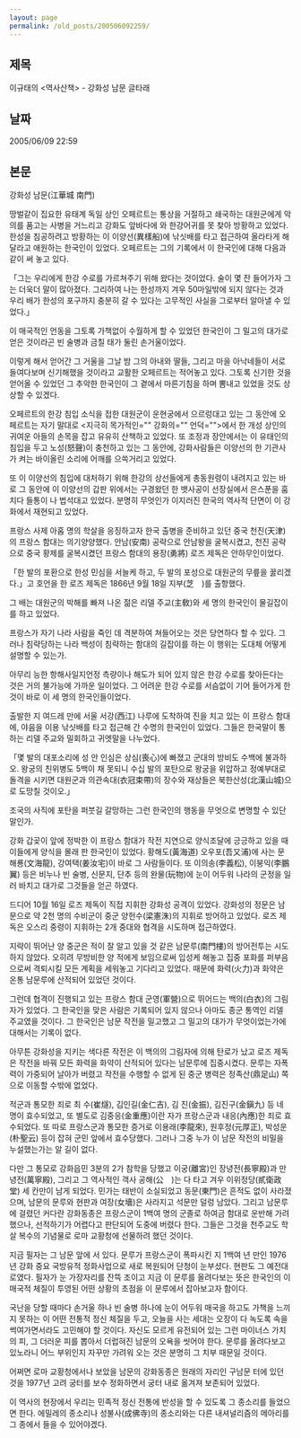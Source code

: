 ```yaml
---
layout: page
permalink: /old_posts/200506092259/
---
```


## 제목
이규태의 &lt;역사산책&gt; - 강화성 남문 글타래

## 날짜
2005/06/09 22:59

## 본문
강화성 남문(江華城 南門)
 

   땅벌같이 집요한 유태계 독일 상인 오페르트는 통상을 거절하고 쇄국하는 대원군에게 악의를 품고는 사병을 거느리고 강화도 앞바다에 와 한강어귀를 못 찾아 방황하고 있었다. 한성을 침공하려고 방황하는 이 이양선(異樣船)에 낚싯배를 타고 접근하여 올라타게 해달라고 애원하는 한국인이 있었다. 오페르트는 그의 기록에서 이 한국인에 대해 다음과 같이 써 놓고 있다.

   「그는 우리에게 한강 수로를 가르쳐주기 위해 왔다는 것이었다. 술이 몇 잔 들어가자 그는 더욱더 말이 많아졌다. 그리하여 나는 한성까지 겨우 50마일밖에 되지 않다는 것과 우리 배가 한성의 포구까지 충분히 갈 수 있다는 고무적인 사실을 그로부터 알아낼 수 있었다.」

   이 매국적인 언동을 그토록 가책없이 수월하게 할 수 있었던 한국인이 그 밀고의 대가로 얻은 것이라곤 빈 술병과 금칠 태가 둘린 손거울이었다.

   이렇게 해서 얻어간 그 거울을 그날 밤 그의 아내와 딸들, 그리고 마을 아낙네들이 서로 들여다보며 신기해했을 것이라고 교활한 오페르트는 적어놓고 있다. 그토록 신기한 것을 얻어올 수 있었던 그 추악한 한국인이 그 곁에서 마른기침을 하며 뽐내고 있었을 것도 상상할 수 있겠다.

   오페르트의 한강 침입 소식을 접한 대원군이 운현궁에서 으르렁대고 있는 그 동안에 오페르트는 자기 말대로 <지극히 목가적인="" 강화의="" 언덕="">에서 한 개성 상인의 귀여운 아들의 손목을 잡고 유유히 산책하고 있었다. 또 조정과 장안에서는 이 유태인의 침입을 두고 노성(怒聲)이 충천하고 있는 그 동안에, 강화사람들은 이양선의 한 기관사가 켜는 바이올린 소리에 어깨를 으쓱거리고 있었다.

   또 이 이양선의 침입에 대처하기 위해 한강의 상선들에게 총동원령이 내려지고 있는 바로 그 동안에 이 이양선의 갑판 위에서는 구경왔던 한 뱃사공이 선장실에서 은스푼을 훔치다 들통이 나 법석대고 있었다. 분명히 무엇인가 이지러진 한국의 역사적 단면이 이 강화에서 재현되고 있었다.

   프랑스 사제 아홉 명의 학살을 응징하고자 한국 출병을 준비하고 있던 중국 천진(天津)의 프랑스 함대는 의기양양했다. 안남(安南) 공략으로 안남왕을 굴복시켰고, 천진 공략으로 중국 황제를 굴복시켰던 프랑스 함대의 용장(勇將) 로즈 제독은 안하무인이었다.

   「한 발의 포환으로 한성 민심을 서늘케 하고, 두 발의 포성으로 대원군의 무릎을 꿇리겠다.」고 호언을 한 로즈 제독은 1866년 9월 18일 지부(芝　)를 출항했다.

   그 배는 대원군의 박해를 빠져 나온 젊은 리델 주교(主敎)와 세 명의 한국인이 물길잡이를 하고 있었다.

   프랑스가 자기 나라 사람을 죽인 데 격분하여 쳐들어오는 것은 당연하다 할 수 있다. 그러나 침략당하는 나라 백성이 침략하는 함대의 길잡이를 하는 이 행위는 도대체 어떻게 설명할 수 있는가.

   아무리 능한 항해사일지언정 측량이나 해도가 되어 있지 않은 한강 수로를 찾아든다는 것은 거의 불가능에 가까운 일이었다. 그 어려운 한강 수로를 서슴없이 기어 들어가게 한 것이 바로 이 세 명의 한국인들이었다.

   출발한 지 여드레 만에 서울 서강(西江) 나루에 도착하여 진을 치고 있는 이 프랑스 함대에, 야음을 이용 낚싯배를 타고 접근해 간 수명의 한국인이 있었다. 그들은 한국말이 통하는 리델 주교와 밀회하고 귀엣말을 나누었다.

   「몇 발의 대포소리에 성 안 인심은 상심(喪心)에 빠졌고 군대의 방비도 수백에 불과하오. 왕궁의 친위병도 5백이 채 못되니 수십 발의 포탄으로 왕궁을 위압하고 정예부대로 돌격을 시키면 대원군과 의관속대(衣冠束帶)의 장수와 재상들은 북한산성(北漢山城)으로 도망칠 것이오.」

   조국의 사직에 포탄을 퍼붓길 갈망하는 그런 한국인의 행동을 무엇으로 변명할 수 있단 말인가.

   강화 갑곶이 앞에 정박한 이 프랑스 함대가 작전 지연으로 양식조달에 긍긍하고 있을 때 이들에게 양식을 몰래 판 한국인이 있었다. 황해도(黃海道) 오우포(吾又浦)에 사는 문해룡(文海龍), 강여택(姜汝宅)이 바로 그 사람들이다. 또 이의송(李義松), 이붕익(李鵬翼) 등은 비누나 빈 술병, 신문지, 단추 등의 완물(玩物)에 눈이 어두워 나라의 군정을 일러 바치고 대가로 그것들을 얻곤 하였다.

   드디어 10월 16일 로즈 제독이 직접 지휘한 강화성 공격이 있었다. 강화성의 정문은 남문으로 약 2천 명의 수비군이 중군 양헌수(梁憲洙)의 지휘로 방어하고 있었다. 로즈 제독은 오스리 중령이 지휘하는 2개 중대와 협격을 시도하며 접근하였다.

   지략이 뛰어난 양 중군은 적이 잘 알고 있을 것 같은 남문루(南門樓)의 방어전투는 시도하지 않았다. 오히려 무방비한 양 적에게 보임으로써 입성케 해놓고 집중 포화를 퍼부음으로써 격퇴시킬 모든 계획을 세워놓고 기다리고 있었다. 때문에 화력(火力)과 화약은 온통 남문루에 산적되어 있었던 것이다.

   그런데 협격이 진행되고 있는 프랑스 함대 군영(軍營)으로 뛰어드는 백의(白衣)의 그림자가 있었다. 그 한국인을 맞은 사람은 기록되어 있지 않으나 아마도 종군 통역인 리델 주교였을 것이다. 그 한국인은 남문 작전을 밀고했고 그 밀고의 대가가 무엇이었는가에 대해서는 기록이 없다.

   아무튼 강화성을 지키는 색다른 작전은 이 백의의 그림자에 의해 탄로가 났고 로즈 제독은 작전을 바꿔 모든 화력을 화약이 산적되어 있다는 남문루에 집중시켰다. 문루는 자폭력이 가중되어 날아가 버렸고 작전을 수행할 수 없게 된 중군 병력은 정족산(鼎足山) 쪽으로 이동할 수밖에 없었다.

   적군과 통모한 죄로 최 수(崔燧), 김인길(金仁吉), 김 진(金振), 김진구(金鎭九) 등 네 명이 효수되었고, 또 별도로 김중응(金重應)이란 자가 프랑스군과 내응(內應)한 죄로 효수되었다. 또 따로 프랑스군과 통모한 증거로 이용래(李龍來), 원후정(元厚正), 박성운(朴聖云) 등이 잡혀 군민 앞에서 효수당했다. 그러나 그중 누가 이 남문 작전의 비밀을 누설했는가는 알 길이 없다.

   다만 그 통모로 강화읍민 3분의 2가 참학을 당했고 이궁(離宮)인 장녕전(長寧殿)과 만녕전(萬寧殿), 그리고 그 역사적인 객사 공해(公　)는 다 타고 겨우 이위정당(貳衛政堂) 세 칸만이 남게 되었다. 민가는 태반이 소실되었고 동문(東門)은 흔적도 없이 사라졌으며, 남문의 문루와 현판과 여장(女墻)은 사라지고 석문만 덜렁 남았다. 그리고 남문루에 걸렸던 커다란 강화동종은 프랑스군이 1백여 명의 군졸로 하여금 함대로 운반해 가려 했으나, 선적하기가 어렵다고 판단되어 도중에 버렸다 한다. 그들은 그것을 천주교도 학살 복수의 기념물로 로마 교황청에 선물하려 했던 것이다.

   지금 필자는 그 남문 앞에 서 있다. 문루가 프랑스군이 폭파시킨 지 1백여 년 만인 1976년 강화 중요 국방유적 정화사업으로 새로 복원되어 단청이 눈부셨다. 현판도 그 예전대로였다. 필자가 눈 가장자리를 잔뜩 조이고 지금 이 문루를 올려다보는 뜻은 한국인의 이 매국적 체질이 투영된 어떤 상황의 초점을 이 문루에서 잡아보고자 함이다.

   국난을 당할 때마다 손거울 하나 빈 술병 하나에 눈이 어두워 매국을 하고도 가책을 느끼지 못하는 이 어떤 전통적 정신 체질을 두고, 오늘을 사는 세대는 오장이 다 녹도록 속을 썩여가면서라도 고민해야 할 것이다. 자신도 모르게 유전되어 있는 그런 마이너스 가치의 피, 그 더러운 피를 뽑아서 더럽혀진 남문의 오욕을 씻어야 한다. 문루를 올려다보고 있노라니 어느 부위인지 자꾸만 가려워 오는 것은 분명히 그 치부 때문일 것이다.

   어쩌면 로마 교황청에서나 보았을 남문의 강화동종은 원래의 자리인 구남문 터에 있던 것을 1977년 고려 궁터를 보수 정화하면서 궁터 내로 옮겨져 보존되어 있었다.

   이 역사의 현장에서 우리는 민족적 정신 전통에 반성을 할 수 있도록 그 종소리를 들었으면 한다. 에밀레의 종소리나 성불사(成佛寺)의 종소리와는 다른 내셔널리즘의 메아리를 그 종에서 들을 수 있어야겠다.